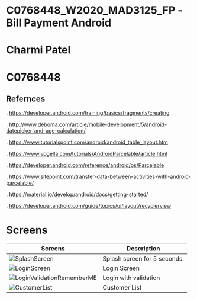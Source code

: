 # C0768448_W2020_MAD3125_FP -Bill Payment Android

# Charmi Patel

# C0768448

## Refernces
. https://developer.android.com/training/basics/fragments/creating

. http://www.deboma.com/article/mobile-development/5/android-datepicker-and-age-calculation/

. https://www.tutorialspoint.com/android/android_table_layout.htm

. https://www.vogella.com/tutorials/AndroidParcelable/article.html

. https://developer.android.com/reference/android/os/Parcelable

. https://www.sitepoint.com/transfer-data-between-activities-with-android-parcelable/

. https://material.io/develop/android/docs/getting-started/

. https://developer.android.com/guide/topics/ui/layout/recyclerview

# Screens

Screens | Description
--- | ---
<img src="https://s4.gifyu.com/images/SplashScreen2788fc38f9752dc3.png" alt="SplashScreen" border="0"> | Splash screen for 5 seconds.
<img src="https://s4.gifyu.com/images/LoginScreen.png" alt="LoginScreen" border="0"> | Login Screen
<img src="https://s4.gifyu.com/images/LoginValidationRememberME.png" alt="LoginValidationRememberME" border="0"> | Login with validation
<img src="https://s4.gifyu.com/images/CustomerList.png" alt="CustomerList" border="0"> | Customer List 

